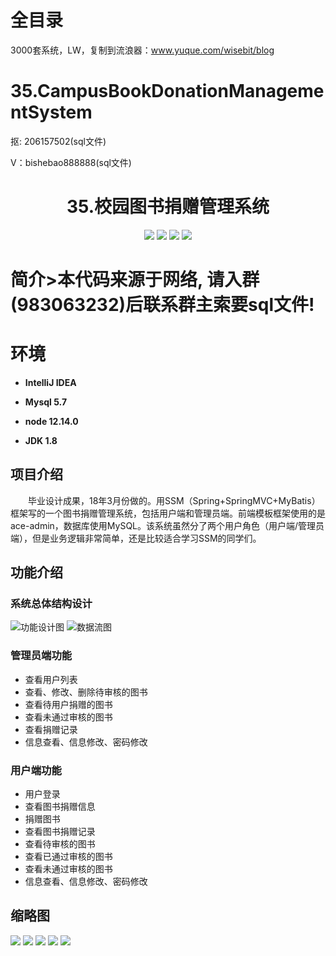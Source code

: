# 全目录

3000套系统，LW，复制到流浪器：www.yuque.com/wisebit/blog
# 35.CampusBookDonationManagementSystem

<p>抠: 206157502(sql文件)</p>
<p>V：bishebao888888(sql文件)</p>

<p><h1 align="center">35.校园图书捐赠管理系统</h1></p>

<p align="center">
	<img src="https://img.shields.io/badge/jdk-1.8-orange.svg"/>
    <img src="https://img.shields.io/badge/Spring-2.x-lightgrey.svg"/>
    <img src="https://img.shields.io/badge/SpringMVC-3.x-blue.svg"/>
    <img src="https://img.shields.io/badge/MyBatis-3.0.x-yellow.svg"/>
</p>

# 简介>本代码来源于网络, 请入群(983063232)后联系群主索要sql文件!
>


# 环境

- <b>IntelliJ IDEA</b>

- <b>Mysql 5.7</b>

- <b>node 12.14.0</b>

- <b>JDK 1.8</b>


## 项目介绍
&emsp;&emsp;毕业设计成果，18年3月份做的。用SSM（Spring+SpringMVC+MyBatis）框架写的一个图书捐赠管理系统，包括用户端和管理员端。前端模板框架使用的是ace-admin，数据库使用MySQL。该系统虽然分了两个用户角色（用户端/管理员端），但是业务逻辑非常简单，还是比较适合学习SSM的同学们。

## 功能介绍
### 系统总体结构设计
![功能设计图](https://bitwise.oss-cn-heyuan.aliyuncs.com/2024/9/10/8090f20b-5aea-4dd2-b0ab-928a0ef86418.png)
![数据流图](https://bitwise.oss-cn-heyuan.aliyuncs.com/2024/9/10/99bcde3e-c683-421e-b19e-94a04be0cdb2.png)
### 管理员端功能
- 查看用户列表
- 查看、修改、删除待审核的图书
- 查看待用户捐赠的图书
- 查看未通过审核的图书
- 查看捐赠记录
- 信息查看、信息修改、密码修改
### 用户端功能
- 用户登录
- 查看图书捐赠信息
- 捐赠图书
- 查看图书捐赠记录
- 查看待审核的图书
- 查看已通过审核的图书
- 查看未通过审核的图书
- 信息查看、信息修改、密码修改


## 缩略图
![](https://bitwise.oss-cn-heyuan.aliyuncs.com/2024/9/10/aa2672df-b24a-4ffe-8ff4-454cad4925dc.png)
![](https://bitwise.oss-cn-heyuan.aliyuncs.com/2024/9/10/84984e94-e128-4906-811f-67079e73c2f5.png)
![](https://bitwise.oss-cn-heyuan.aliyuncs.com/2024/9/10/8680f313-15e8-4ef8-a8c8-040e51559b7e.png)
![](https://bitwise.oss-cn-heyuan.aliyuncs.com/2024/9/10/f7ad491b-bbef-4443-9217-9c599b6da68a.png)
![](https://bitwise.oss-cn-heyuan.aliyuncs.com/2024/9/10/736256f4-06a3-4333-bd9c-a5c2bcd4dca2.png)
